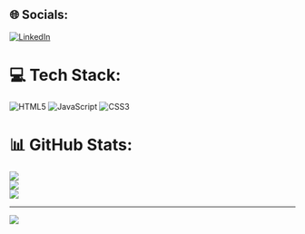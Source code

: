 
## 🌐 Socials:
[![LinkedIn](https://img.shields.io/badge/LinkedIn-%230077B5.svg?logo=linkedin&logoColor=white)](https://www.linkedin.com/in/bruno-galache-theodoro/) 

# 💻 Tech Stack:
![HTML5](https://img.shields.io/badge/html5-%23E34F26.svg?style=plastic&logo=html5&logoColor=white) ![JavaScript](https://img.shields.io/badge/javascript-%23323330.svg?style=plastic&logo=javascript&logoColor=%23F7DF1E) ![CSS3](https://img.shields.io/badge/css3-%231572B6.svg?style=plastic&logo=css3&logoColor=white)
# 📊 GitHub Stats:
![](https://github-readme-stats.vercel.app/api?username=brunogalachetheodoro&theme=react&hide_border=false&include_all_commits=false&count_private=false)<br/>
![](https://github-readme-streak-stats.herokuapp.com/?user=brunogalachetheodoro&theme=react&hide_border=false)<br/>
![](https://github-readme-stats.vercel.app/api/top-langs/?username=brunogalachetheodoro&theme=react&hide_border=false&include_all_commits=false&count_private=false&layout=compact)

---
[![](https://visitcount.itsvg.in/api?id=brunogalachetheodoro&icon=0&color=0)](https://visitcount.itsvg.in)

<!-- Proudly created with GPRM ( https://gprm.itsvg.in ) -->
